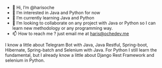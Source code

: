 - 👋 Hi, I’m @harisoche
- 👀 I’m interested in Java and Python for now
- 🌱 I’m currently learning Java and Python
- 💞️ I’m looking to collaborate on any project with Java or Python so I can learn new methodology or any programming way.
- 📫 How to reach me ? just email me at haris@ochedev.me

I know a little about Telegram Bot with Java, Java Restful, Spring-boot, Hibernate, Spring-batch and Selenium with Java. For Python I still learn the fundamental, 
but I already know a little about Django Rest Framework and selenium in Python.

<!---
harisoche/harisoche is a ✨ special ✨ repository because its `README.md` (this file) appears on your GitHub profile.
You can click the Preview link to take a look at your changes.
--->
